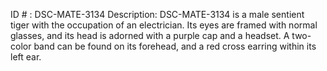 ID # : DSC-MATE-3134
Description: DSC-MATE-3134 is a male sentient tiger with the occupation of an electrician. Its eyes are framed with normal glasses, and its head is adorned with a purple cap and a headset. A two-color band can be found on its forehead, and a red cross earring within its left ear.